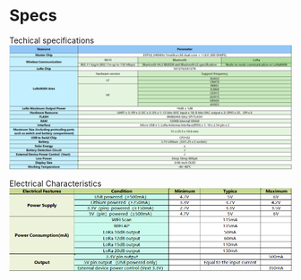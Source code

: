 ---
---

# Specs
Techical specifications
![tech](img/tech.png)

Electrical Characteristics
![elec](img/elec.png)